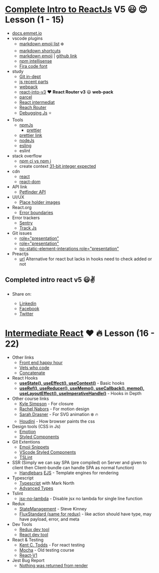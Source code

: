 # [Complete Intro to ReactJs](https://btholt.github.io/complete-intro-to-react-v5/intro) V5 :smiley: :heart_eyes: **Lesson** (1 - 15)

- [docs.emmet.io](https://docs.emmet.io/cheat-sheet/)
- vscode plugins
  - [markdown emoji list](https://gist.github.com/rxaviers/7360908) :snowflake:
  - [markdown shortcuts](https://github.com/yzhang-gh/vscode-markdown)
  - [markdown emoji](https://www.webfx.com/tools/emoji-cheat-sheet/) | [github link](https://marketplace.visualstudio.com/items?itemName=bierner.markdown-emoji)
  - [npm intellisense](https://marketplace.visualstudio.com/items?itemName=christian-kohler.npm-intellisense)
  - [Fira code font](https://github.com/tonsky/FiraCode)
- study
  - [Git in-dept](https://frontendmasters.com/courses/git-in-depth/)
  - [js recent parts](https://frontendmasters.com/courses/js-recent-parts/)
  - [webpack](https://frontendmasters.com/courses/webpack-fundamentals/)
  - [react-into-v3](https://frontendmasters.com/courses/react/) :heart: **React Router v3** :smiley: **web-pack**
  - [parcel](https://parceljs.org/)
  - [React intermediat](https://frontendmasters.com/courses/intermediate-react-v2/)
  - [Reach Router](https://reach.tech/router)
  - [Debugging Js](https://frontendmasters.com/courses/debugging-javascript/) :star:
- Tools
  - [npmJs](https://www.npmjs.com/)
    - [prettier](https://www.npmjs.com/package/prettier)
  - [prettier link](https://prettier.io/)
  - [nodeJs](https://nodejs.org/en/)
  - [esling](https://eslint.org/)
  - eslint
- stack overflow
  - [npm ci vs npm i](https://stackoverflow.com/questions/52499617/what-is-the-difference-between-npm-install-and-npm-ci)
  - create context [31-bit integer expected](https://stackoverflow.com/questions/55558162/how-to-fix-expected-the-return-value-to-be-a-31-bit-integer-error-react-hooks)
- cdn
  - [react](https://unpkg.com/react@16.8.4/umd/react.development.js)
  - [react-dom](https://unpkg.com/react-dom@16.8.4/umd/react-dom.development.js)
- API link
  - [Petfinder API](https://www.petfinder.com/)
- UI/UX
  - [Place holder images](http://placecorgi.com/)
- React.org
  - [Error boundaries](https://reactjs.org/docs/error-boundaries.html)
- Error trackers
  - [Sentry](https://sentry.io/pricing/)
  - [Track Js](https://trackjs.com/pricing/)
- Git issues
  - [role="presentation"](https://github.com/evcohen/eslint-plugin-jsx-a11y/issues/510)
  - [role="presentation"](https://github.com/squizlabs/HTML_CodeSniffer/issues/274)
  - [no-static-element-interations role="presentation"](https://github.com/evcohen/eslint-plugin-jsx-a11y/blob/e53906d0b2a9402b019625349ed2d58d178b3239/docs/rules/no-static-element-interactions.md#case-this-element-is-not-a-button-link-menuitem-etc-it-is-catching-bubbled-events-from-elements-that-it-contains)
- Preactjs
  - [url](https://preactjs.com/) Alternative for react but lacks in hooks need to check added or not

## Completed intro react v5 :smiley::v:

- Share on:

  - [Linkedin](https://www.linkedin.com/sharing/share-offsite/?url=https%3A%2F%2Ffrontendmasters.com%2Fcourses%2Fcomplete-react-v5%2F)
  - [Facebook](https://www.facebook.com/sharer/sharer.php?u=https%3A%2F%2Ffrontendmasters.com%2Fcourses%2Fcomplete-react-v5%2F&t=I%20just%20completed%20%22Complete%20Intro%20to%20React%2C%20v5%22%20by%20Brian%20Holt%20on%20FrontendMasters!)
  - [Twitter](https://twitter.com/intent/tweet?url=https%3A%2F%2Ffrontendmasters.com%2Fcourses%2Fcomplete-react-v5%2F&text=I%20just%20completed%20%22Complete%20Intro%20to%20React%2C%20v5%22%20by%20%40holtbt%20on%20%40FrontendMasters!)

# [Intermediate React](https://btholt.github.io/complete-intro-to-react-v5/) :heart: :fire: **Lesson** (16 - 22)

- Other links
  - [Front end happy hour](http://frontendhappyhour.com/)
  - [Vets who code](https://vetswhocode.io/)
  - [Concatenate](https://concatenate.io/)
- React Hooks
  - [**useState(), useEffect(), useContext()**](https://codesandbox.io/s/zr90v4jorp) - Basic hooks
  - [**useRef(), useReducer(), useMemo(), useCallback(), memo(), useLayoutEffect(), useImperativeHandle()**](https://codesandbox.io/s/zr90v4jorp) - Hooks in Depth
- Other course links
  - [Kyle Simpson](https://frontendmasters.com/courses/deep-javascript-v3/origin-of-closure/) - For closure
  - [Rachel Nabors](https://frontendmasters.com/courses/motion-design-css/) - For motion design
  - [Sarah Drasner](https://frontendmasters.com/courses/svg-essentials-animation/) - For SVG animation :snowflake: :fire:
  - [Houdini](https://drafts.css-houdini.org/) - How browser paints the css
- Design tools (CSS in Js)
  - [Emotion](https://emotion.sh/docs/introduction)
  - [Styled Components](https://styled-components.com/)
- Git Extentions
  - [Emoji Snippets](https://emojipedia.org/)
  - [VScode Styled Components](https://github.com/styled-components/vscode-styled-components)
  - [TSLint](https://github.com/Microsoft/vscode-typescript-tslint-plugin.git)
- SSR (Simply we can say SPA (pre compiled) on Server and given to client then Client-bundle can handle SPA as normal function)
  - [Handlebars](https://handlebarsjs.com/) [EJS](https://ejs.co/) - Template engines for rendering
- Typescript
  - [Typescript](https://frontendmasters.com/courses/typescript-v2/) with Mark North
  - [Advanced Types](https://www.typescriptlang.org/docs/handbook/advanced-types.html)
- Tslint
  - [jsx-no-lambda](https://jonhilton.net/typescript-and-react-forbidden-lambdas/) - Disable jsx no lambda for single line function
- Redux
  - [StateManagement](https://frontendmasters.com/courses/react-state/) - Steve Kinney
  - [FluxStandard (same for redux)](https://github.com/redux-utilities/flux-standard-action) - like action should have type, may have payload, error, and meta
- Dev Tools
  - [Redux dev tool](https://chrome.google.com/webstore/detail/redux-devtools/lmhkpmbekcpmknklioeibfkpmmfibljd?hl=en)
  - [React dev tool](https://chrome.google.com/webstore/detail/react-developer-tools/fmkadmapgofadopljbjfkapdkoienihi?hl=en)
- React & Testing
  - [Kent C. Todds](https://frontendmasters.com/courses/testing-react/) - For react testing
  - [Mocha](https://frontendmasters.com/courses/react-intro/configuring-mocha/) - Old testing course
  - [React-V1](https://btholt.github.io/complete-intro-to-react-v1/)
- Jest Bug Report
  - [Nothing was returned from render](https://github.com/facebook/jest/issues/9723)